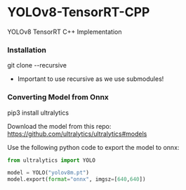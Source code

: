 # YOLOv8-TensorRT-CPP
YOLOv8 TensorRT C++ Implementation

### Installation

git clone --recursive

* Important to use recursive as we use submodules! 

### Converting Model from Onnx

pip3 install ultralytics

Download the model from this repo: https://github.com/ultralytics/ultralytics#models

Use the following python code to export the model to onnx:

```python
from ultralytics import YOLO

model = YOLO("yolov8m.pt") 
model.export(format="onnx", imgsz=[640,640])
```